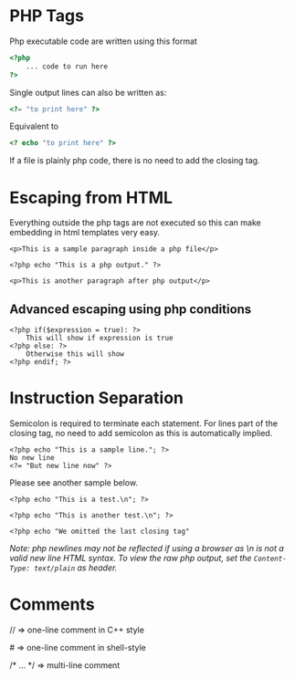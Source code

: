 
# PHP Tags  

Php executable code are written using this format  

```php
<?php
    ... code to run here
?>
```

Single output lines can also be written as:  

```php
<?= "to print here" ?>
```  

Equivalent to  

```php
<? echo "to print here" ?>
```  

If a file is plainly php code, there is no need to add the closing tag.  


# Escaping from HTML  

Everything outside the php tags are not executed so this can make embedding in html templates very easy.  

```
<p>This is a sample paragraph inside a php file</p>

<?php echo "This is a php output." ?>

<p>This is another paragraph after php output</p>
```

## Advanced escaping using php conditions  

```
<?php if($expression = true): ?>
    This will show if expression is true
<?php else: ?>
    Otherwise this will show
<?php endif; ?>
```  

# Instruction Separation  

Semicolon is required to terminate each statement. For lines part of the closing tag, no need to add semicolon as this is automatically implied.  

```
<?php echo "This is a sample line."; ?>
No new line
<?= "But new line now" ?>
```

Please see another sample below.  

```
<?php echo "This is a test.\n"; ?>

<?php echo "This is another test.\n"; ?>

<?php echo "We omitted the last closing tag"
``` 

*Note: php newlines may not be reflected if using a browser as \\n is not a valid new line HTML syntax. To view the raw php output, set the `Content-Type: text/plain` as header.*  


# Comments  

// => one-line comment in C++ style  

\# => one-line comment in shell-style

/* ... */ => multi-line comment
